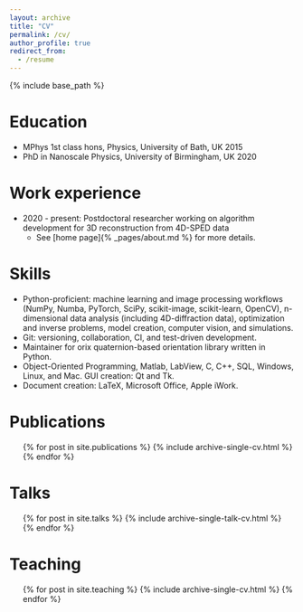 ```yaml
---
layout: archive
title: "CV"
permalink: /cv/
author_profile: true
redirect_from:
  - /resume
---
```


{% include base_path %}

Education
======
* MPhys 1st class hons, Physics, University of Bath, UK 2015
* PhD in Nanoscale Physics, University of Birmingham, UK 2020

Work experience
======
* 2020 - present: Postdoctoral researcher working on algorithm development for 3D reconstruction from 4D-SPED data
  * See [home page]{% _pages/about.md %} for more details.
  
Skills
======
* Python-proficient: machine learning and image processing workflows (NumPy, Numba, PyTorch, SciPy, scikit-image, scikit-learn, OpenCV), n-dimensional data analysis (including 4D-diffraction data), optimization and inverse problems, model creation, computer vision, and simulations.
* Git: versioning, collaboration, CI, and test-driven development.
* Maintainer for orix quaternion-based orientation library written in Python.
* Object-Oriented Programming, Matlab, LabView, C, C++, SQL, Windows, Linux, and Mac. GUI creation: Qt and Tk.
* Document creation: LaTeX, Microsoft Office, Apple iWork.

Publications
======
  <ul>{% for post in site.publications %}
    {% include archive-single-cv.html %}
  {% endfor %}</ul>
  
Talks
======
  <ul>{% for post in site.talks %}
    {% include archive-single-talk-cv.html %}
  {% endfor %}</ul>
  
Teaching
======
  <ul>{% for post in site.teaching %}
    {% include archive-single-cv.html %}
  {% endfor %}</ul>
